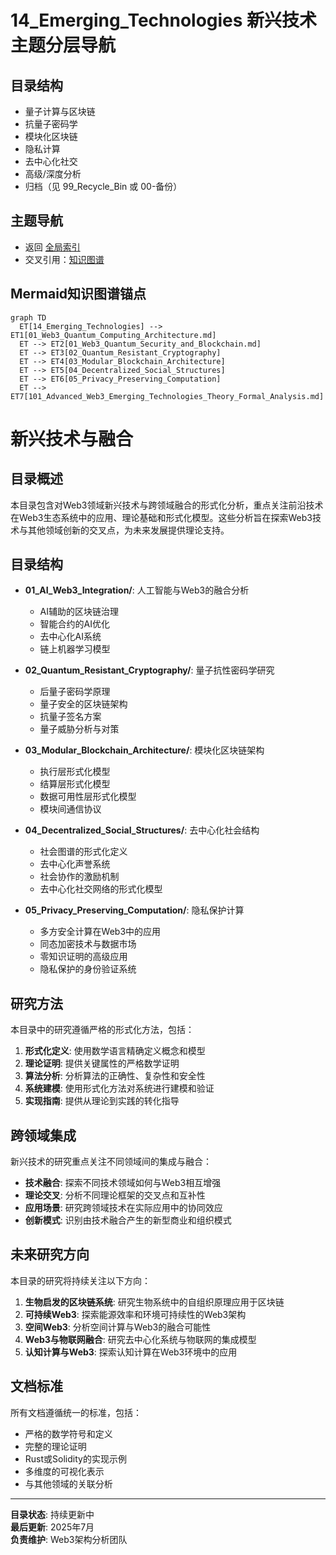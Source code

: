 # 14_Emerging_Technologies 新兴技术主题分层导航

## 目录结构

- 量子计算与区块链
- 抗量子密码学
- 模块化区块链
- 隐私计算
- 去中心化社交
- 高级/深度分析
- 归档（见 99_Recycle_Bin 或 00-备份）

## 主题导航

- 返回 [全局索引](../00_Index_and_Classification.md)
- 交叉引用：[知识图谱](../00_Knowledge_Graph.md)

## Mermaid知识图谱锚点

```mermaid
graph TD
  ET[14_Emerging_Technologies] --> ET1[01_Web3_Quantum_Computing_Architecture.md]
  ET --> ET2[01_Web3_Quantum_Security_and_Blockchain.md]
  ET --> ET3[02_Quantum_Resistant_Cryptography]
  ET --> ET4[03_Modular_Blockchain_Architecture]
  ET --> ET5[04_Decentralized_Social_Structures]
  ET --> ET6[05_Privacy_Preserving_Computation]
  ET --> ET7[101_Advanced_Web3_Emerging_Technologies_Theory_Formal_Analysis.md]
```

# 新兴技术与融合

## 目录概述

本目录包含对Web3领域新兴技术与跨领域融合的形式化分析，重点关注前沿技术在Web3生态系统中的应用、理论基础和形式化模型。这些分析旨在探索Web3技术与其他领域创新的交叉点，为未来发展提供理论支持。

## 目录结构

- **01_AI_Web3_Integration/**: 人工智能与Web3的融合分析
  - AI辅助的区块链治理
  - 智能合约的AI优化
  - 去中心化AI系统
  - 链上机器学习模型

- **02_Quantum_Resistant_Cryptography/**: 量子抗性密码学研究
  - 后量子密码学原理
  - 量子安全的区块链架构
  - 抗量子签名方案
  - 量子威胁分析与对策

- **03_Modular_Blockchain_Architecture/**: 模块化区块链架构
  - 执行层形式化模型
  - 结算层形式化模型
  - 数据可用性层形式化模型
  - 模块间通信协议

- **04_Decentralized_Social_Structures/**: 去中心化社会结构
  - 社会图谱的形式化定义
  - 去中心化声誉系统
  - 社会协作的激励机制
  - 去中心化社交网络的形式化模型

- **05_Privacy_Preserving_Computation/**: 隐私保护计算
  - 多方安全计算在Web3中的应用
  - 同态加密技术与数据市场
  - 零知识证明的高级应用
  - 隐私保护的身份验证系统

## 研究方法

本目录中的研究遵循严格的形式化方法，包括：

1. **形式化定义**: 使用数学语言精确定义概念和模型
2. **理论证明**: 提供关键属性的严格数学证明
3. **算法分析**: 分析算法的正确性、复杂性和安全性
4. **系统建模**: 使用形式化方法对系统进行建模和验证
5. **实现指南**: 提供从理论到实践的转化指导

## 跨领域集成

新兴技术的研究重点关注不同领域间的集成与融合：

- **技术融合**: 探索不同技术领域如何与Web3相互增强
- **理论交叉**: 分析不同理论框架的交叉点和互补性
- **应用场景**: 研究跨领域技术在实际应用中的协同效应
- **创新模式**: 识别由技术融合产生的新型商业和组织模式

## 未来研究方向

本目录的研究将持续关注以下方向：

1. **生物启发的区块链系统**: 研究生物系统中的自组织原理应用于区块链
2. **可持续Web3**: 探索能源效率和环境可持续性的Web3架构
3. **空间Web3**: 分析空间计算与Web3的融合可能性
4. **Web3与物联网融合**: 研究去中心化系统与物联网的集成模型
5. **认知计算与Web3**: 探索认知计算在Web3环境中的应用

## 文档标准

所有文档遵循统一的标准，包括：

- 严格的数学符号和定义
- 完整的理论证明
- Rust或Solidity的实现示例
- 多维度的可视化表示
- 与其他领域的关联分析

---

**目录状态**: 持续更新中  
**最后更新**: 2025年7月  
**负责维护**: Web3架构分析团队
